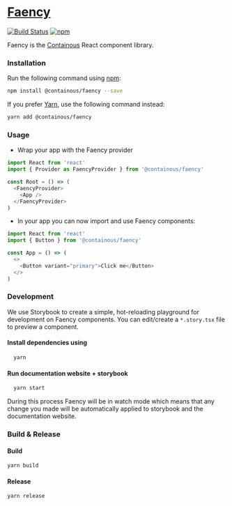 # [Faency](https://containous.github.io/faency/)

[![Build Status](https://travis-ci.com/containous/faency.svg?branch=master)](https://travis-ci.com/containous/faency)
[![npm](https://img.shields.io/npm/v/@containous/faency)](https://www.npmjs.com/package/@containous/faency)

Faency is the [Containous](https://containo.us/) React component library.

### Installation

Run the following command using [npm](https://www.npmjs.com/):

```bash
npm install @containous/faency --save
```

If you prefer [Yarn](https://yarnpkg.com/en/), use the following command instead:

```bash
yarn add @containous/faency
```

### Usage

- Wrap your app with the Faency provider

```js
import React from 'react'
import { Provider as FaencyProvider } from '@containous/faency'

const Root = () => (
  <FaencyProvider>
    <App />
  </FaencyProvider>
)
```

- In your app you can now import and use Faency components:

```js
import React from 'react'
import { Button } from '@containous/faency'

const App = () => (
  <>
    <Button variant="primary">Click me</Button>
  </>
)
```

### Development

We use Storybook to create a simple, hot-reloading playground for development on Faency components.
You can edit/create a `*.story.tsx` file to preview a component.

#### Install dependencies using

```sh
  yarn
```

#### Run documentation website + storybook

```sh
  yarn start
```

During this process Faency will be in watch mode which means that any change you made will be automatically applied to storybook and the documentation website.

### Build & Release

#### Build

```sh
yarn build
```

#### Release

```sh
yarn release
```
